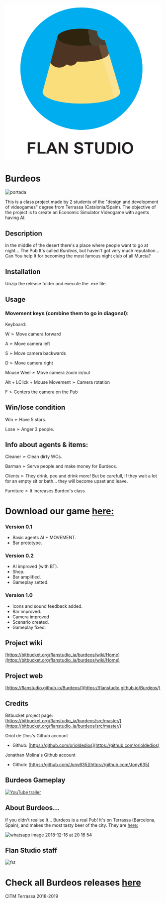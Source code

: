 ![Image not avaiable](https://github.com/Jony635/Commando-1985-NES-Edition_v2/blob/master/Wiki/Home%20y%20Analysis/Logo%20Flan%20Studios.PNG?raw=true)

# Burdeos
![portada](https://user-images.githubusercontent.com/25585362/50057727-9fc48e80-016e-11e9-8a91-d8df2a59af9a.png)

This is a class project made by 2 students of the "design and development of videogames" degree from Terrassa (Catalonia/Spain). 
The objective of the project is to create an Economic Simulator Videogame with agents having AI.


## Description

In the middle of the desert there's a place where people want to go at night... The Pub It's called _Burdeos_, but haven't got very much reputation... Can You help It for becoming the most famous night club of all Murcia?


## Installation

Unzip the release folder and execute the .exe file.


## Usage

### Movement keys (combine them to go in diagonal):

Keyboard:

W ➣ Move camera forward

A ➣ Move camera left

S ➣ Move camera backwards

D ➣ Move camera right

Mouse Weel ➣ Move camera zoom in/out

Alt + LClick + Mouse Movement ➣ Camera rotation

F ➣ Centers the camera on the Pub

## Win/lose condition

Win ➣ Have 5 stars.

Lose ➣ Anger 3 people.

## Info about agents & items:

Cleaner ➣ Clean dirty WCs.

Barman ➣ Serve people and make money for Burdeos.

Clients ➣ They drink, pee and drink more! But be carefull, if they wait a lot for an empty sit or bath... they will become upset and leave.

Furniture ➣ It increases Burdeo's class.

# Download our game [here:](https://github.com/FlanStudio/Burdeos/releases/tag/v1.0)

### Version 0.1

 - Basic agents AI + MOVEMENT.
 - Bar prototype.

### Version 0.2

 - AI improved (with BT).
 - Shop.
 - Bar amplified.
 - Gameplay setted.

### Version 1.0

 - Icons and sound feedback added.
 - Bar improved.
 - Camera improved
 - Scenario created.
 - Gameplay fixed.

## Project wiki

[https://bitbucket.org/flanstudio_ia/burdeos/wiki/Home](https://bitbucket.org/flanstudio_ia/burdeos/wiki/Home)

## Project web

[https://flanstudio.github.io/Burdeos/](https://flanstudio.github.io/Burdeos/)

## Credits

Bitbucket project page: [https://bitbucket.org/flanstudio_ia/burdeos/src/master/](https://bitbucket.org/flanstudio_ia/burdeos/src/master/)

Oriol de Dios's Github account

 - Github: [https://github.com/orioldedios](https://github.com/orioldedios)


Jonathan Molina's Github account


 - Github: [https://github.com/Jony635](https://github.com/Jony635)


## Burdeos Gameplay
[![YouTube trailer](https://img.youtube.com/vi/kHTC68r9sQI&feature=youtu.be/0.jpg)](https://www.youtube.com/watch?v=kHTC68r9sQI&feature=youtu.be)

## About Burdeos...
If you didn't realise It... Burdeos is a real Pub! It's on Terrassa (Barcelona, Spain), and makes the most tasty beer of the city. They are [here:](https://www.google.com/maps/place/Cafe+Burdeos+Restaurant/@41.5650204,2.0094821,17z/data=!3m1!4b1!4m5!3m4!1s0x12a492c1949761af:0xcbf39c300bf2e45a!8m2!3d41.5650204!4d2.0116708)

![whatsapp image 2018-12-16 at 20 16 54](https://user-images.githubusercontent.com/25585362/50057813-eebef380-016f-11e9-806b-a6688afbbaaa.jpeg)


## Flan Studio staff
![fst](https://user-images.githubusercontent.com/25585362/50057843-59702f00-0170-11e9-82d3-4bb33034a5a6.png)

# Check all Burdeos releases [here](https://bitbucket.org/flanstudio_ia/burdeos/downloads/)


CITM Terrassa 2018-2019
